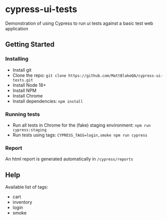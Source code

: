 # cypress-ui-tests

Demonstration of using Cypress to run ui tests against a basic test web application

## Getting Started

### Installing

-   Install git
-   Clone the repo: `git clone https://github.com/MattBlakeQA/cypress-ui-tests.git`
-   Install Node 18+
-   Install NPM
-   Install Chrome
-   Install dependencies: `npm install`

### Running tests

-   Run all tests in Chrome for the (fake) staging environment: `npm run cypress:staging`
-   Run tests using tags: `CYPRESS_TAGS=login,smoke npm run cypress`

### Report

An html report is generated automatically in `/cypress/reports`

## Help

Available list of tags:

-   cart
-   inventory
-   login
-   smoke
